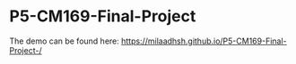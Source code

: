 # P5-CM169-Final-Project

The demo can be found here: https://milaadhsh.github.io/P5-CM169-Final-Project-/
